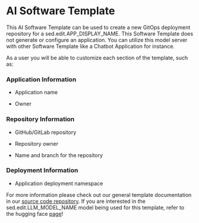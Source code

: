 # AI Software Template

This AI Software Template can be used to create a new GitOps deployment repository for a sed.edit.APP_DISPLAY_NAME. This Software Template does not generate or configure an application. You can utilize this model server with other Software Template like a Chatbot Application for instance.

As a user you will be able to customize each section of the template, such as:

### **Application Information**

- Application name

- Owner

### **Repository Information**

- GitHub/GitLab repository

- Repository owner

- Name and branch for the repository

### **Deployment Information**

- Application deployment namespace


For more information please check out our general template documentation in our [source code repository](https://github.com/redhat-ai-dev/ai-lab-template). If you are interested in the sed.edit.LLM_MODEL_NAME model being used for this template, refer to the hugging face [page](sed.edit.LLM_MODEL_SRC)!